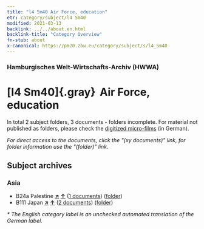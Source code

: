 ```yaml
---
title: "l4 Sm40 Air Force, education"
etr: category/subject/l4 Sm40
modified: 2021-03-13
backlink: ../../about.en.html
backlink-title: "Category Overview"
fn-stub: about
x-canonical: https://pm20.zbw.eu/category/subject/s/l4_Sm40
---
```


### Hamburgisches Welt-Wirtschafts-Archiv (HWWA)
# [l4 Sm40]{.gray}&#8201; Air Force, education&#160; 





In total 2 subject folders, 3 documents - folders incomplete.
For material not published as folders, please check the [digitized micro-films](/film/h1_sh.de.html) (in German).

_For direct access to the documents, click the "(xy documents)" link, for folder information use the "(folder)" link._

## Subject archives



### Asia

- B24a Palestine [**&nearr;**](../../../geo/i/141115/about.en.html "Palestine (all folders)") [**&uarr;**](../../../geo/about.en.html#B24a "Country category system") (<a href="https://pm20.zbw.eu/dfgview/sh/141115,210042" title="about: Palestine : Air Force, education" target="_blank">1 documents</a>) ([folder](../../../../folder/sh/1411xx/141115/2100xx/210042/about.en.html))
- B111 Japan [**&nearr;**](../../../geo/i/141272/about.en.html "Japan (all folders)") [**&uarr;**](../../../geo/about.en.html#B111 "Country category system") (<a href="https://pm20.zbw.eu/dfgview/sh/141272,210042" title="about: Japan : Air Force, education" target="_blank">2 documents</a>) ([folder](../../../../folder/sh/1412xx/141272/2100xx/210042/about.en.html))


_* The English category label is an unchecked automated translation of the German label._

